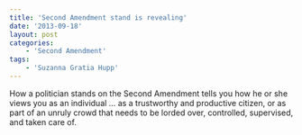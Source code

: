 ```yaml
---
title: 'Second Amendment stand is revealing'
date: '2013-09-18'
layout: post
categories:
    - 'Second Amendment'
tags:
    - 'Suzanna Gratia Hupp'
---
```


How a politician stands on the Second Amendment tells you how he or she views you as an individual … as a trustworthy and productive citizen, or as part of an unruly crowd that needs to be lorded over, controlled, supervised, and taken care of.